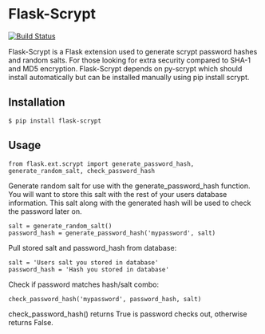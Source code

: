 Flask-Scrypt
============
[![Build Status](https://travis-ci.org/grobins2/flask-scrypt.png?branch=master)](https://travis-ci.org/grobins2/flask-scrypt)

Flask-Scrypt is a Flask extension used to generate scrypt password hashes and random salts. For those looking for extra security compared to SHA-1 and MD5 encryption. 
Flask-Scrypt depends on py-scrypt which should install automatically but can be installed manually using pip install scrypt.

## Installation

    $ pip install flask-scrypt

## Usage

    from flask.ext.scrypt import generate_password_hash, generate_random_salt, check_password_hash

Generate random salt for use with the generate_password_hash function. You will want to store this salt with the rest of your users database information. This salt along with the generated hash will be used to check the password later on.

    salt = generate_random_salt()
    password_hash = generate_password_hash('mypassword', salt)
    
Pull stored salt and password_hash from database:

    salt = 'Users salt you stored in database'
    password_hash = 'Hash you stored in database'
    
Check if password matches hash/salt combo:

    check_password_hash('mypassword', password_hash, salt) 
check_password_hash() returns True is password checks out, otherwise returns False.
